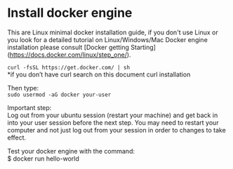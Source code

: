 # Install docker engine  
This are Linux minimal docker installation guide, if you don't use Linux or you look for a detailed tutorial
on Linux/Windows/Mac Docker engine installation please consult
[Docker getting Starting] (https://docs.docker.com/linux/step_one/).  

`curl -fsSL https://get.docker.com/ | sh`  
*if you don’t have curl search on this document curl installation
  
Then type:  
`sudo usermod -aG docker your-user`  

Important step:  
Log out from your ubuntu session (restart your machine) and get back in into your user session before the next step. You may need to restart your computer and not just log out from your session in order to changes to take effect.  

Test your docker engine with the command:  
$ docker run hello-world   
